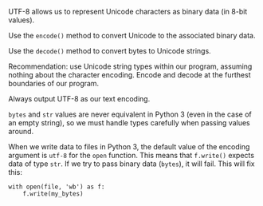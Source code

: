 UTF-8 allows us to represent Unicode characters as binary data (in 8-bit values).

Use the `encode()` method to convert Unicode to the associated binary data.

Use the `decode()` method to convert bytes to Unicode strings.

Recommendation: use Unicode string types within our program, assuming nothing about the character encoding. Encode and decode at the furthest boundaries of our program.

Always output UTF-8 as our text encoding.

`bytes` and `str` values are never equivalent in Python 3 (even in the case of an empty string), so we must handle types carefully when passing values around.

When we write data to files in Python 3, the default value of the encoding argument is `utf-8` for the `open` function. This means that `f.write()` expects data of type `str`. If we try to pass binary data (`bytes`), it will fail. This will fix this:

    with open(file, 'wb') as f:
        f.write(my_bytes)
